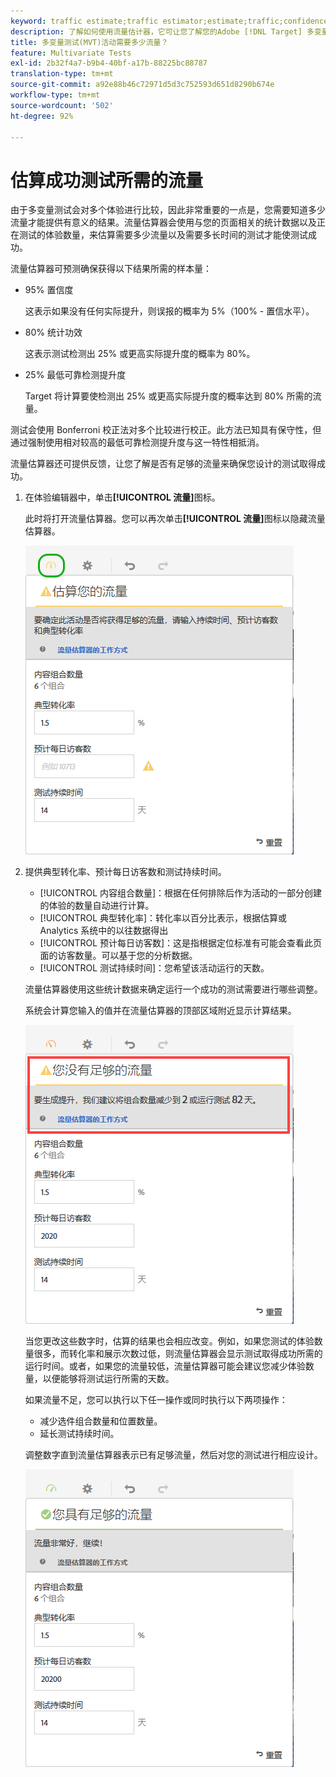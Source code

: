 ```yaml
---
keyword: traffic estimate;traffic estimator;estimate;traffic;confidence;statistical power;lift;bonferroni;conversion rate;visitors per day;duration
description: 了解如何使用流量估计器，它可让您了解您的Adobe [!DNL Target] 多变量测试活动是否具有足够的流量以获得成功。
title: 多变量测试(MVT)活动需要多少流量？
feature: Multivariate Tests
exl-id: 2b32f4a7-b9b4-40bf-a17b-88225bc88787
translation-type: tm+mt
source-git-commit: a92e88b46c72971d5d3c752593d651d8290b674e
workflow-type: tm+mt
source-wordcount: '502'
ht-degree: 92%

---
```


# 估算成功测试所需的流量

由于多变量测试会对多个体验进行比较，因此非常重要的一点是，您需要知道多少流量才能提供有意义的结果。流量估算器会使用与您的页面相关的统计数据以及正在测试的体验数量，来估算需要多少流量以及需要多长时间的测试才能使测试成功。

流量估算器可预测确保获得以下结果所需的样本量：

* 95% 置信度

   这表示如果没有任何实际提升，则误报的概率为 5%（100% - 置信水平）。
* 80% 统计功效

   这表示测试检测出 25% 或更高实际提升度的概率为 80%。
* 25% 最低可靠检测提升度

   Target 将计算要使检测出 25% 或更高实际提升度的概率达到 80% 所需的流量。

测试会使用 Bonferroni 校正法对多个比较进行校正。此方法已知具有保守性，但通过强制使用相对较高的最低可靠检测提升度与这一特性相抵消。

流量估算器还可提供反馈，让您了解是否有足够的流量来确保您设计的测试取得成功。

1. 在体验编辑器中，单击&#x200B;**[!UICONTROL 流量]**&#x200B;图标。

   此时将打开流量估算器。您可以再次单击&#x200B;**[!UICONTROL 流量]**&#x200B;图标以隐藏流量估算器。

   ![](assets/estimatorempty.png)

1. 提供典型转化率、预计每日访客数和测试持续时间。

   * [!UICONTROL 内容组合数量]：根据在任何排除后作为活动的一部分创建的体验的数量自动进行计算。
   * [!UICONTROL 典型转化率]：转化率以百分比表示，根据估算或 Analytics 系统中的以往数据得出
   * [!UICONTROL 预计每日访客数]：这是指根据定位标准有可能会查看此页面的访客数量。可以基于您的分析数据。
   * [!UICONTROL 测试持续时间]：您希望该活动运行的天数。

   流量估算器使用这些统计数据来确定运行一个成功的测试需要进行哪些调整。

   系统会计算您输入的值并在流量估算器的顶部区域附近显示计算结果。

   ![](assets/estimatorinsufficient.png)

   当您更改这些数字时，估算的结果也会相应改变。例如，如果您测试的体验数量很多，而转化率和展示次数过低，则流量估算器会显示测试取得成功所需的运行时间。或者，如果您的流量较低，流量估算器可能会建议您减少体验数量，以便能够将测试运行所需的天数。

   如果流量不足，您可以执行以下任一操作或同时执行以下两项操作：

   * 减少选件组合数量和位置数量。
   * 延长测试持续时间。

   调整数字直到流量估算器表示已有足够流量，然后对您的测试进行相应设计。

   ![](assets/estimatorok.png)
